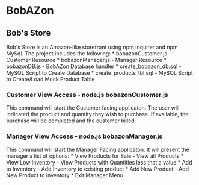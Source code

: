 # BobAZon

## Bob's Store

Bob's Store is an Amazon-like storefront using npm Inquirer and npm MySql. The project includes the following:
    * bobazonCustomer.js - Customer Resource
    * bobazonManager.js - Manager Resource
    * bobazonDB.js - BobAZon Database handler
    * create_bobazon_db.sql - MySQL Script to Create Database
    * create_products_tbl.sql - MySQL Script to Create/Load Mock Product Table

### Customer View Access - node.js bobazonCustomer.js

This command will start the Customer facing applicaton.  The user will indicated the product and quantity they wish to purchase. If available, the purchase will be completed and the customer billed.

### Manager View Access - node.js bobazonManager.js

This command will start the Manager Facing applicaton.
It will present the manager a list of options:
    * View Products for Sale - View all Products
    * View Low Inventory - View Products with Quantities less that a value
    * Add to Inventory - Add Inventory to existing product
    * Add New Product - Add New Product to inventory
    * Exit Manager Menu
